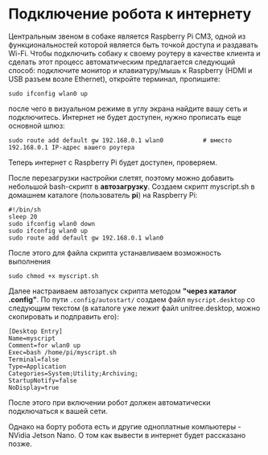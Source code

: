 # Подключение робота к интернету

Центральным звеном в собаке является Raspberry Pi CM3, одной из функциональностей которой является быть точкой доступа и раздавать Wi-Fi. Чтобы подключить собаку к своему роутеру в качестве клиента и сделать этот процесс автоматическим предлагается следующий способ: подключите монитор и клавиатуру/мышь к Raspberry (HDMI и USB разъем возле Ethernet), откройте терминал, пропишите: 
```
sudo ifconfig wlan0 up
```
после чего в визуальном режиме в углу экрана найдите вашу сеть и подключитесь. Интернет не будет доступен, нужно прописать еще основной шлюз:
```
sudo route add default gw 192.168.0.1 wlan0           # вместо 192.168.0.1 IP-адрес вашего роутера
```

Теперь интернет с Raspberry Pi будет доступен, проверяем.

После перезагрузки настройки слетят, поэтому можно добавить небольшой bash-скрипт в **автозагрузку**. Создаем скрипт myscript.sh в домашнем каталоге (пользователь **pi**) на Raspberry Pi:

```
#!/bin/sh
sleep 20
sudo ifconfig wlan0 down
sudo ifconfig wlan0 up
sudo route add default gw 192.168.0.1 wlan0
```

После этого для файла скрипта устанавливаем возможность выполнения

```
sudo chmod +x myscript.sh
```

Далее настраиваем автозапуск скрипта методом **"через каталог .config"**. По пути `.config/autostart/` создаем файл `myscript.desktop` со следующим текстом (в каталоге уже лежит файл unitree.desktop, можно скопировать и подправить его):

```
[Desktop Entry]
Name=myscript
Comment=for wlan0 up
Exec=bash /home/pi/myscript.sh
Terminal=false
Type=Application
Categories=System;Utility;Archiving;
StartupNotify=false
NoDisplay=true
```

После этого при включении робот должен автоматически подключаться к вашей сети.

Однако на борту робота есть и другие одноплатные компьютеры - NVidia Jetson Nano. О том как вывести в интернет будет рассказано позже.
